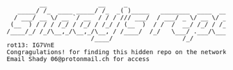 <pre>
         __              __     _                              
   _____/ /_  ____ _____/ /_  _( )_____   ________  ____  ____ 
  / ___/ __ \/ __ `/ __  / / / /// ___/  / ___/ _ \/ __ \/ __ \
 (__  ) / / / /_/ / /_/ / /_/ / (__  )  / /  /  __/ /_/ / /_/ /
/____/_/ /_/\__,_/\__,_/\__, / /____/  /_/   \___/ .___/\____/ # SEM-3
                       /____/                   /_/                    
rot13: IG7VnE
Congragulations! for finding this hidden repo on the network
Email Shady_06@protonmail.ch for access
</pre>
